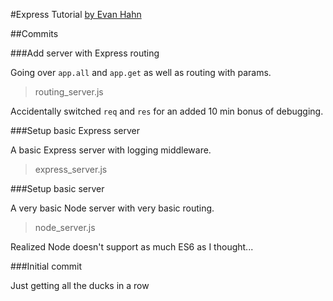 #Express Tutorial
[by Evan Hahn](http://evanhahn.com/understanding-express/)

##Commits

###Add server with Express routing

Going over `app.all` and `app.get` as well as routing with params.

> routing_server.js

Accidentally switched `req` and `res` for an added 10 min bonus of debugging.

###Setup basic Express server

A basic Express server with logging middleware.

> express_server.js

###Setup basic server

A very basic Node server with very basic routing.

> node_server.js

Realized Node doesn't support as much ES6 as I thought...

###Initial commit

Just getting all the ducks in a row
